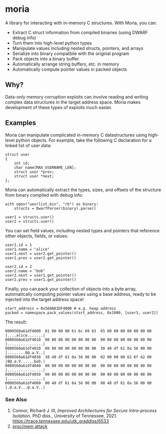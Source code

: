 # moria
A library for interacting with in-memory C structures. With Moria, you can:

  - Extract C struct information from compiled binaries (using DWARF debug info)
  - Turn them into high-level python types
  - Manipulate values including nested structs, pointers, and arrays
  - Serialize into binary compatbile with the original program
  - Pack objects into a binary buffer
  - Automatically arrange string buffers, etc. in memory
  - Automatically compute pointer values in packed objects

## Why?

Data-only memory corruption exploits can involve reading and writing complex data structures in the target address space. Moria makes development of these types of exploits much easier. 

## Examples

Moria can manipulate complicated in-memory C datastructures using high-level python objects. For example, take the following C declaration for a linked list of user data:

```
struct user
{
    int id;
    char name[MAX_USERNAME_LEN];
    struct user *prev;
    struct user *next;
};
```

Moria can automatically extract the types, sizes, and offsets of the structure from binary compiled with debug info:

```
with open("uesrlist.bin", "rb") as binary:
    structs = DwarfParser(binary).parse()

user1 = structs.user()
user2 = structs.user()
```

You can set field values, including nested types and pointers that reference other objects, fields, or values:

```
user1.id = 1
user1.name = "alice"
user1.next = user2.get_pointer()
user1.prev = user2.get_pointer()

user2.id = 2
user2.name = "bob"
user2.next = user1.get_pointer()
user2.prev = user1.get_pointer()
```

Finally, you can pack your collection of objects into a byte array, automatically computing pointer values using a base address, ready to be injected into the target address space!

```
start_address = 0x560A61DF4000 # e.g. heap address
packed = namespace.pack_values(start_address, 0x1000, [user1, user2])
```

The result:

```
0000560a61df4000  01 00 00 00 61 6c 69 63  65 00 00 00 00 00 00 00  |....alice.......|
0000560a61df4010  00 00 00 00 00 00 00 00  00 00 00 00 00 00 00 00  |................|
0000560a61df4020  00 00 00 00 00 00 00 00  38 40 df 61 0a 56 00 00  |........8@.a.V..|
0000560a61df4030  38 40 df 61 0a 56 00 00  02 00 00 00 62 6f 62 00  |8@.a.V......bob.|
0000560a61df4040  00 00 00 00 00 00 00 00  00 00 00 00 00 00 00 00  |................|
0000560a61df4050  00 00 00 00 00 00 00 00  00 00 00 00 00 00 00 00  |................|
0000560a61df4060  00 40 df 61 0a 56 00 00  00 40 df 61 0a 56 00 00  |.@.a.V...@.a.V..|
```

### See Also

1. Connor, Richard J. III, *Improved Architectures for Secure Intra-process Isolation.* PhD diss., University of Tennessee, 2021.
https://trace.tennessee.edu/utk_graddiss/6533
2. [proc/mem attack](https://github.com/josconno/proc-mem-attack)
